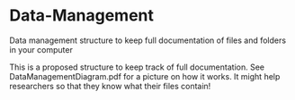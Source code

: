 # Data-Management
Data management structure to keep full documentation of files and folders in your computer

This is a proposed structure to keep track of full documentation. See DataManagementDiagram.pdf for a picture on how it works.
It might help researchers so that they know what their files contain!
